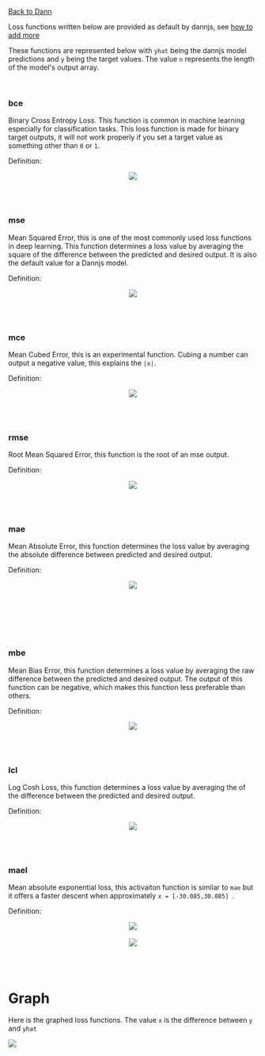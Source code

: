 [Back to Dann](https://github.com/matiasvlevi/Dann/wiki/Dann-Object)

Loss functions written below are provided as default by dannjs, see [how to add more](https://github.com/matiasvlevi/Dann/wiki/Adding-custom-loss-functions)

These functions are represented below with `yhat` being the dannjs model predictions and `y` being the target values. The value `n` represents the length of the model's output array.

<br/>

### bce
Binary Cross Entropy Loss. This function is common in machine learning especially for classification tasks. This loss function is made for binary target outputs, it will not work properly if you set a target value as something other than `0` or `1`.

Definition:
<br/>
<p align="center">
    <img src="https://latex.codecogs.com/svg.latex?\%20{\color{white} H(y,\hat{y}) =-\frac{1}{n}\sum\limits_{i=0}^n \left ( y_i\log(\hat{y_i})+(1-y_i)\log(1-\hat{y_i }) \right)}" />
</p>

<br/><br/>

### mse
Mean Squared Error, this is one of the most commonly used loss functions in deep learning. This function determines a loss value by averaging the square of the difference between the predicted and desired output. It is also the default value for a Dannjs model.

Definition:
<br/>
<p align="center">
    <img src="https://latex.codecogs.com/svg.latex?\%20{\color{white} H(y,\hat{y}) =\frac{1}{n}\sum\limits_{i=0}^n \left ( y_i- \hat{y_i } \right )^2}" />
</p>

<br/><br/>

### mce
Mean Cubed Error, this is an experimental function. Cubing a number can output a negative value, this explains the `|x|`.

Definition:
<br/>
<p align="center">
    <img src="https://latex.codecogs.com/svg.latex?\%20{\color{white} H(y,\hat{y}) =\frac{1}{n}\sum\limits_{i=0}^n \left  |y_i- \hat{y_i } \right|^3}" />
</p>

<br/><br/>

### rmse
Root Mean Squared Error, this function is the root of an mse output.

Definition:
<br/>
<p align="center">
    <img src="https://latex.codecogs.com/svg.latex?\%20{\color{white} H(y,\hat{y}) =\sqrt{MSE(y,\hat{y})}" />
</p>

<br/><br/>

### mae
Mean Absolute Error, this function determines the loss value by averaging the absolute difference between predicted and desired output.

Definition:
<br/>
<p align="center">
    <img src="https://latex.codecogs.com/svg.latex?\%20{\color{white} H(y,\hat{y}) =\frac{1}{n}\sum\limits_{i=0}^n \left | y_i- \hat{y_i } \right |}" />
</p>

<br/><br/>

<br/><br/>

### mbe
Mean Bias Error, this function determines a loss value by averaging the raw difference between the predicted and desired output. The output of this function can be negative, which makes this function less preferable than others.

Definition:
<br/>
<p align="center">
<img src="https://latex.codecogs.com/svg.latex?\%20{\color{white} H(y,\hat{y}) =\frac{1}{n}\sum\limits_{i=0}^n \left ( y_i- \hat{y_i } \right )}" />

</p>

<br/><br/>

### lcl
Log Cosh Loss, this function determines a loss value by averaging the  of the difference between the predicted and desired output.

Definition:
<br/>
<p align="center">
    <img src="https://latex.codecogs.com/svg.latex?\%20\color{white}H(y,\hat{y})%20=\frac{1}{n}\sum\limits_{i=0}^n%20\log{(\cosh{\left%20(%20y_i-%20\hat{y_i%20}%20\right%20)})}" />
</p>


<br/><br/>

### mael
Mean absolute exponential loss, this activaiton function is similar to `mae` but it offers a faster descent when approximately `x = [-30.085,30.085] `.

Definition:
<br/>
<p align="center">
    <img align="center" src="https://latex.codecogs.com/svg.latex?\%20\color{white}g(x)%20=%20\frac{-x%20(e^{-x}%20-1)}{e^{-x}+1}" />
    <br/><br/>
    <img src="https://latex.codecogs.com/svg.latex?\%20\color{white}H(y,\hat{y})%20=\frac{1}{n}%20\sum_{i=0}^{n}%20g(y_i%20-%20\hat{y_i})" />
</p>

<br/><br/>

# Graph

Here is the graphed loss functions. The value `x` is the difference between `y`  and `yhat`

<img src="https://dannjs.org/images/lossgraph.png" />

<br/><br/>
